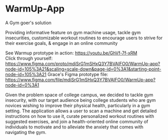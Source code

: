 # WarmUp-App
A Gym goer's solution

Providing informative feature on gym machine usage, tackle gym insecurities, customizable workout routines to encourage users to strive for their exercise goals, & engage in an online community

See Warmup prototype in action: https://youtu.be/GhVf-7f-xRM <br />
Click through yourself: https://www.figma.com/proto/mdiSrG1mSHxQ3Y7BVAIFO0/WarmUp-app?node-id=105%3A21&scaling=scale-down&page-id=0%3A1&starting-point-node-id=105%3A21
Grace's Figma prototype file: https://www.figma.com/file/mdiSrG1mSHxQ3Y7BVAIFO0/WarmUp-app?node-id=0%3A1

Given the problem space of college campus, we decided to tackle gym insecurity, with our target audience being college students who are gym novices wishing to improve their physical health, particularly in a gym setting. 
The application allows a user to scan a machine and get detailed instructions on how to use it, curate personalized workout routines with suggested exercises, and join a health-oriented online community of individuals to motivate and to alleviate the anxiety that comes with navigating the gym.

